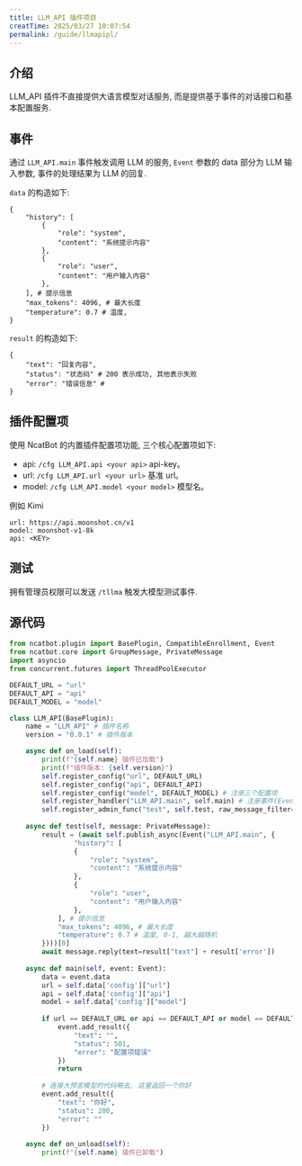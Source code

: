 ```yaml
---
title: LLM_API 插件项目
creatTime: 2025/03/27 10:07:54
permalink: /guide/llmapipl/
---
```


## 介绍

LLM_API 插件不直接提供大语言模型对话服务, 而是提供基于事件的对话接口和基本配置服务.

## 事件

通过 `LLM_API.main` 事件触发调用 LLM 的服务, `Event` 参数的 data 部分为 LLM 输入参数, 事件的处理结果为 LLM 的回复.

`data` 的构造如下:

```
{
    "history": [
        {
            "role": "system",
            "content": "系统提示内容"
        },
        {
            "role": "user",
            "content": "用户输入内容"
        },
    ], # 提示信息
    "max_tokens": 4096, # 最大长度
    "temperature": 0.7 # 温度,
}
```

`result` 的构造如下:

```
{
    "text": "回复内容",
    "status": "状态码" # 200 表示成功, 其他表示失败
    "error": "错误信息" # 
}
```

## 插件配置项

使用 NcatBot 的内置插件配置项功能, 三个核心配置项如下:

- api: `/cfg LLM_API.api <your api>` api-key。
- url: `/cfg LLM_API.url <your url>` 基准 url。
- model: `/cfg LLM_API.model <your model>` 模型名。

例如 Kimi

```
url: https://api.moonshot.cn/v1
model: moonshot-v1-8k
api: <KEY>
```


## 测试

拥有管理员权限可以发送 `/tllma` 触发大模型测试事件.

## 源代码

```python
from ncatbot.plugin import BasePlugin, CompatibleEnrollment, Event
from ncatbot.core import GroupMessage, PrivateMessage
import asyncio
from concurrent.futures import ThreadPoolExecutor

DEFAULT_URL = "url"
DEFAULT_API = "api"
DEFAULT_MODEL = "model"

class LLM_API(BasePlugin):
    name = "LLM_API" # 插件名称
    version = "0.0.1" # 插件版本

    async def on_load(self):
        print(f"{self.name} 插件已加载")
        print(f"插件版本: {self.version}")
        self.register_config("url", DEFAULT_URL)
        self.register_config("api", DEFAULT_API)
        self.register_config("model", DEFAULT_MODEL) # 注册三个配置项
        self.register_handler("LLM_API.main", self.main) # 注册事件(Event)处理器
        self.register_admin_func("test", self.test, raw_message_filter="/tllma", permission_raise=True) # 注册一个管理员功能, 需要提权以便在普通群聊中触发
    
    async def test(self, message: PrivateMessage):
        result = (await self.publish_async(Event("LLM_API.main", {
                "history": [
                {
                    "role": "system",
                    "content": "系统提示内容"
                },
                {
                    "role": "user",
                    "content": "用户输入内容"
                },
            ], # 提示信息
            "max_tokens": 4096, # 最大长度
            "temperature": 0.7 # 温度, 0-1, 越大越随机
        })))[0]
        await message.reply(text=result["text"] + result['error'])        
        
    async def main(self, event: Event):
        data = event.data
        url = self.data['config']["url"]
        api = self.data['config']["api"]
        model = self.data['config']["model"]
        
        if url == DEFAULT_URL or api == DEFAULT_API or model == DEFAULT_MODEL:
            event.add_result({
                "text": "",
                "status": 501,
                "error": "配置项错误"
            })
            return
        
        # 连接大预言模型的代码略去, 这里返回一个你好
        event.add_result({
            "text": "你好",
            "status": 200,
            "error": ""
        })
    
    async def on_unload(self):
        print(f"{self.name} 插件已卸载")
```
